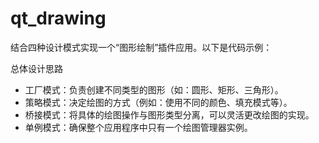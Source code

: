 # qt_drawing

结合四种设计模式实现一个“图形绘制”插件应用。以下是代码示例：

总体设计思路
- 工厂模式：负责创建不同类型的图形（如：圆形、矩形、三角形）。
- 策略模式：决定绘图的方式（例如：使用不同的颜色、填充模式等）。
- 桥接模式：将具体的绘图操作与图形类型分离，可以灵活更改绘图的实现。
- 单例模式：确保整个应用程序中只有一个绘图管理器实例。